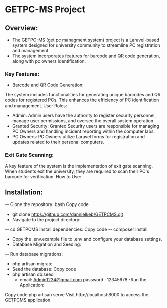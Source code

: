# GETPC-MS Project
## Overview:
 - The GETPC-MS (get pc managment system) project is a Laravel-based system designed for university community to streamline PC registration and management. 
 - The system incorporates features for barcode and QR code generation, along with pc owners identification.

### Key Features:

- Barcode and QR Code Generation:

The system includes functionalities for generating unique barcodes and QR codes for registered PCs. This enhances the efficiency of PC identification and management.
User Roles:

- Admin: Admin users have the authority to register security personnel, manage user permissions, and oversee the overall system operation.
- Granted Security: Granted Security users are responsible for managing PC Owners and handling incident reporting within the computer labs.
- PC Owners: PC Owners utilize Laravel forms for registration and updates related to their personal computers.
### Exit Gate Scanning:

A key feature of the system is the implementation of exit gate scanning. When students exit the university, they are required to scan their PC's barcode for verification.
How to Use:

## Installation:

-- Clone the repository:
bash
Copy code
   - git clone https://github.com/dannielkeb/GETPCMS.git
   - Navigate to the project directory:

-- cd GETPCMS
Install dependencies:
Copy code
-- composer install
- Copy the .env.example file to .env and configure your database settings.
- Database Migration and Seeding:

-- Run database migrations:
- php artisan migrate
- Seed the database:
Copy code
- php artisan db:seed
   - email: Admin1234@gmail.com password : 12345678
-Run the Application:

Copy code
php artisan serve
Visit http://localhost:8000 to access the GETPCMS application.
